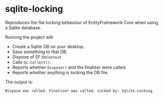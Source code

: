 # sqlite-locking

Reproduces the file locking behaviour of EntityFramework Core when using a Sqlite database.

Running the project will:

- Create a Sqlite DB on your desktop.
- Save something to that DB.
- Dispose of EF `DbContext`.
- Calls `GC.Collect()`.
- Reports whether `Dispose()` and the finaliser were called. 
- Reports whether anything is locking the DB file.

The output is:

``
Dispose was called.
Finaliser was called.
Locked by: Sqlite.Locking
``
